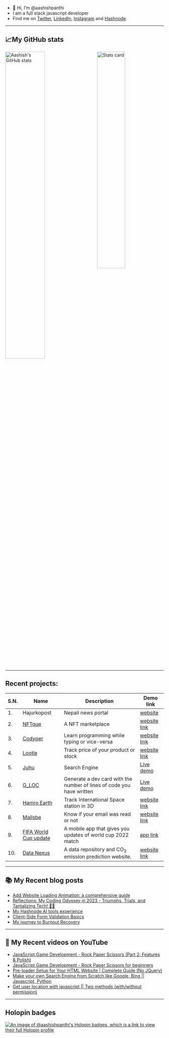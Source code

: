 - 👋 Hi, I’m @aashishpanthi
- I am a full stack javascript developer 
- Find me on [Twitter](https://twitter.com/aashishpanthi11), [LinkedIn](https://www.linkedin.com/in/aashishpanthi/), [Instagram](https://www.instagram.com/aashishpanthi11/) and [Hashnode](https://hashnode.com/@aashishpanthi).
 
 ---
 ## 📈My GitHub stats
<img alt="Stats card" src="https://github-readme-stats.vercel.app/api/top-langs/?username=aashishpanthi&theme=radical&layout=compact" width="42%" align="right" />
<img alt="Aashish's GitHub stats" src="https://github-readme-stats.vercel.app/api?username=aashishpanthi&show_icons=true&theme=radical" width="50%" />

<!---
aashishpanthi/aashishpanthi is a ✨ special ✨ repository because its `README.md` (this file) appears on your GitHub profile.
You can click the Preview link to take a look at your changes.
--->

---

## Recent projects:

| S.N. | Name | Description | Demo link |
| --- | --- | --- | --- |
| 1. | Hajurkopost | Nepali news portal | [website](https://www.hajurkopost.com/) |
| 2. | [NFTque](https://github.com/aashishpanthi/NFTque) | A NFT marketplace  | [website link](https://nftque.netlify.app/) |
| 3. | [Codyper](https://github.com/aashishpanthi/codyper) | Learn programming while typing or vice-versa | [website link](https://codyper.netlify.app/) |
| 4. | [Lootle](https://github.com/aashishpanthi/lootle.live) | Track price of your product or stock | [website link](https://lootle.live) |
| 5. | [Juhu](https://github.com/aashishpanthi/search-engine)  | Search Engine | [Live demo](https://juhu.live) |
| 6. | [G_LOC](https://github.com/aashishpanthi/github-lines-of-code)  | Generate a dev card with the number of lines of code you have written | [Live demo](https://dev.d35hk11gzwtpyz.amplifyapp.com/) |
| 7. | [Hamro Earth](https://github.com/saroj-regmi/Nasa-space) | Track International Space station in 3D  | [website link](https://hamro.earth/) |
| 8. | [Mailsbe](https://github.com/aashishpanthi/mailsbe) | Know if your email was read or not| [website link](https://mailsbe.netlify.app/) |
| 9. | [FIFA World Cup update](https://github.com/aashishpanthi/FIFA-World-Cup) | A mobile app that gives you updates of world cup 2022 match | [app link](https://expo.dev/@aashishpanthi/FIFA-World-Cup-2022) |
| 10. | [Data Nexus](https://github.com/aashishpanthi/spaceapps) | A data repository and CO<sub>2</sub> emission prediction website.| [website link](https://datanexus.netlify.app/) |


--- 
## :books: My Recent blog posts
<!-- BLOG-POST-LIST:START -->
- [Add Website Loading Animation: a comprehensive guide](https://blog.aashish-panthi.com.np/add-website-loading-animation)
- [Reflections: My Coding Odyssey in 2023 - Triumphs, Trials, and Tantalizing Tech! 🚀🎢](https://blog.aashish-panthi.com.np/reflections-my-coding-odyssey-in-2023-triumphs-trials-and-tantalizing-tech)
- [My Hashnode AI tools experience](https://blog.aashish-panthi.com.np/my-hashnode-ai-tools-experience)
- [Client-Side Form Validation Basics](https://blog.aashish-panthi.com.np/client-side-form-validation-basics)
- [My journey to Burnout Recovery](https://blog.aashish-panthi.com.np/my-journey-to-burnout-recovery)
<!-- BLOG-POST-LIST:END -->

---

## 🎥 My Recent videos on YouTube
<!-- YOUTUBE-VIDEOS-LIST:START -->
- [JavaScript Game Development - Rock Paper Scissors &lpar;Part 2: Features &amp; Polish&rpar;](https://www.youtube.com/watch?v=wcIQ-jN0C9c)
- [JavaScript Game Development - Rock Paper Scissors for beginners](https://www.youtube.com/watch?v=BLKZ4hd26sg)
- [Pre-loader Setup for Your HTML Website | Complete Guide &lpar;No JQuery&rpar;](https://www.youtube.com/watch?v=kG4oZJSlPrw)
- [Make your own Search Engine from Scratch like Google, Bing || Javascript, Python](https://www.youtube.com/watch?v=YUPzpBs_iXw)
- [Get user location with javascript || Two methods &lpar;with/without permission&rpar;](https://www.youtube.com/watch?v=g5tNE7-vkGk)
<!-- YOUTUBE-VIDEOS-LIST:END -->

---

## Holopin badges
[![An image of @aashishpanthi's Holopin badges, which is a link to view their full Holopin profile](https://holopin.me/aashishpanthi)](https://holopin.io/@aashishpanthi)

<!-- ## Look at my contributions being eaten up by the snake.
 ![Snake animation](https://github.com/aashishpanthi/aashishpanthi/blob/output/github-contribution-grid-snake.svg) --> 
